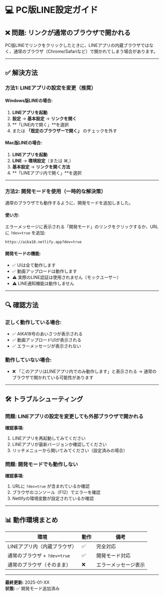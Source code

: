 # 💻 PC版LINE設定ガイド

## ❌ 問題: リンクが通常のブラウザで開かれる

PC版LINEでリンクをクリックしたときに、LINEアプリの内蔵ブラウザではなく、通常のブラウザ（Chrome/Safariなど）で開かれてしまう場合があります。

---

## ✅ 解決方法

### 方法1: LINEアプリの設定を変更（推奨）

#### Windows版LINEの場合:

1. **LINEアプリを起動**
2. **設定** → **基本設定** → **リンクを開く** 
3. **「LINE内で開く」**を選択
4. または **「既定のブラウザーで開く」** のチェックを外す

#### Mac版LINEの場合:

1. **LINEアプリを起動**
2. **LINE** → **環境設定**（または ⌘,）
3. **基本設定** → **リンクを開く方法**
4. **「LINEアプリ内で開く」**を選択

---

### 方法2: 開発モードを使用（一時的な解決策）

通常のブラウザでも動作するように、開発モードを追加しました。

#### 使い方:

エラーメッセージに表示される「開発モード」のリンクをクリックするか、URLに `?dev=true` を追加:

```
https://aika18.netlify.app?dev=true
```

#### 開発モードの機能:

- ✅ UIは全て動作します
- ✅ 動画アップロードは動作します
- ⚠️ 実際のLINE認証は使用されません（モックユーザー）
- ⚠️ LINE通知機能は動作しません

---

## 🔍 確認方法

### 正しく動作している場合:

- ✅ AIKA18号のあいさつが表示される
- ✅ 動画アップロードUIが表示される
- ✅ エラーメッセージが表示されない

### 動作していない場合:

- ❌ 「このアプリはLINEアプリ内でのみ動作します」と表示される
  → 通常のブラウザで開かれている可能性があります

---

## 🛠️ トラブルシューティング

### 問題: LINEアプリの設定を変更しても外部ブラウザで開かれる

**確認事項:**
1. LINEアプリを再起動してみてください
2. LINEアプリが最新バージョンか確認してください
3. リッチメニューから開いてみてください（設定済みの場合）

### 問題: 開発モードでも動作しない

**確認事項:**
1. URLに `?dev=true` が含まれているか確認
2. ブラウザのコンソール（F12）でエラーを確認
3. Netlifyの環境変数が設定されているか確認

---

## 📊 動作環境まとめ

| 環境 | 動作 | 備考 |
|------|------|------|
| LINEアプリ内（内蔵ブラウザ） | ✅ | 完全対応 |
| 通常のブラウザ + `?dev=true` | ✅ | 開発モード対応 |
| 通常のブラウザ（そのまま） | ❌ | エラーメッセージ表示 |

---

**最終更新:** 2025-01-XX  
**状態:** ✅ 開発モード追加済み


